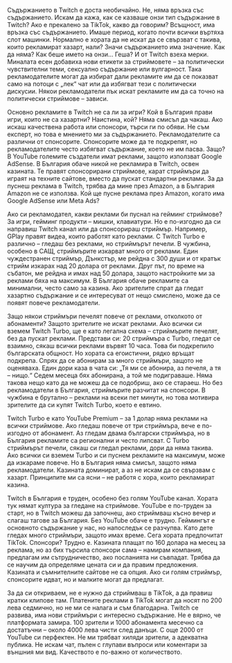   
Съдържанието в Twitch е доста необичайно. Не, няма връзка със съдържанието. Искам да кажа, как се казваше онзи тип съдържание в Twitch? Ако е прекалено за TikTok, какво да говорим? Всъщност, има връзка със съдържанието. Имаше период, когато почти всички въртяха слот машинки. Нормално е хората да не искат да се свързват с такива, които рекламират хазарт, нали? Значи съдържанието има значение. Как да няма? Как беше името на онзи... Геша? И от Twitch взеха мерки. Миналата есен добавиха нови етикети за стриймовете – за политически чувствителни теми, сексуално съдържание или вулгарност. Така рекламодателите могат да избират дали рекламите им да се показват само на потоци с „лек“ чат или да избягват тези с политически дискусии. Някои рекламодатели пък искат рекламите им да са точно на политически стриймове – зависи.

Основно рекламите в Twitch не са ли за игри? Кой в България прави игри, които не са хазартни? Наистина, кой? Няма смисъл да чакаш. Ако искаш качествена работа или спонсори, търси ги по обяви. Не съм експерт, но това е мнението ми за съдържанието. Рекламодателите са различни от спонсорите. Спонсорите може да те подкрепят, но рекламодателите често избягват съдържание, което не им пасва. Защо? В YouTube големите създатели имат реклами, защото използват Google AdSense. В България обаче никой не рекламира в Twitch, освен казината. Те правят спонсорирани стриймове, карат стриймъри да играят на техните сайтове, вместо да пускат стандартни реклами. За да пуснеш реклама в Twitch, трябва да мине през Amazon, а в България Amazon не се използва. Кой ще пусне реклама през Amazon, когато има Google AdSense или Meta Ads?

Ако си рекламодател, какви реклами би пуснал на гейминг стриймове? За игри, гейминг продукти – мишки, клавиатури. Но е по-изгодно да си направиш Twitch канал или да спонсорираш стриймър. Например, GPlay правят видеа, които работят като реклами. С Twitch Turbo е различно – гледаш без реклами, но стриймърът печели. В чужбина, особено в САЩ, стриймърите изкарват много от реклами. Един чуждестранен стриймър, Дънкстър, ме рейдна с 300 души и от кратък стрийм изкарах над 20 долара от реклами. Друг път, по време на събатон, ме рейдна и имах над 50 долара, защото настройките ми за реклами бяха на максимум. В България обаче рекламите са минимални, често само за казина. Ако зрителите спрат да гледат хазартно съдържание и се интересуват от нещо смислено, може да се появят повече рекламодатели.

Защо някои стриймъри печелят повече от реклами, отколкото от абонаменти? Защото зрителите не искат реклами. Ако всички си вземем Twitch Turbo, ще е като легална схема – стриймърите печелят, без да пускат реклами. Представи си: 20 стриймъра с Turbo, гледат се взаимно, сякаш всички реклами вървят 10 часа. Това би подкрепило българската общност. Но хората са егоистични, рядко връщат подкрепа. Спрях да се абонирам за много стриймъри, защото не оценяваха. Един дори каза в чата си: „Тя ми се абонира, аз печеля, а тя – нищо.“ Седем месеца бях абонирана, а той ме подиграваше. Няма такова нещо като да не можеш да се подобриш, ако се стараеш. Но без рекламодатели в България, стриймърите разчитат на спонсори. В чужбина е брутално – реклами на всеки пет минути, но това мотивира зрителите да си купят Twitch Turbo, което е евтино.

Twitch Turbo е като YouTube Premium – за 1 долар няма реклами на всички стриймове. Ако гледаш повече от три стриймъра, вече е по-изгодно от абонамент. Аз гледам двама български стриймъра, но в България рекламите са регионални и често липсват. С Turbo стриймърът печели, сякаш си гледал реклами, дори да няма такива. Ако всички си вземем Turbo и си пуснем рекламите на максимум, може да изкараме повече. Но в България няма смисъл, защото няма рекламодатели. Казината доминират, а аз не искам да се свързвам с хазарт. Принципите ми са ясни – не работя с хора, които рекламират казина.

Twitch в България е труден, особено без голям YouTube канал. Хората тук нямат култура за гледане на стриймове. YouTube е по-труден за старт, но в Twitch можеш да започнеш, ако стриймваш късно вечер и слагаш тагове за България. Без YouTube обаче е трудно. Геймингът е основното съдържание у нас, но напоследък се разчупва. Като дете гледах много стриймъри, защото имах време. Сега хората предпочитат TikTok. Спонсори? Трудно е. Казината плащат по 160 долара на месец за реклама, но аз бих търсила спонсори сама – намирам компания, предлагам им сътрудничество, ако посланията ни съвпадат. Трябва да се научим да определяме цената си и да правим предложения. Казината и съмнителните сайтове не са опция. Ако си голям стриймър, спонсорите идват, но и малките могат да предлагат.

За да си откриваем, не е нужно да стриймваш в TikTok, а да правиш кратки клипове там. Платените реклами в TikTok могат да носят по 200 лева седмично, но не ми се налага и съм благодарна. Twitch се развива, има нови стриймъри с интересно съдържание. Не е вярно, че платформата замира. 100 зрители и 1000 абонамента месечно са достатъчни – около 4000 лева чисти след данъци. С още 2000 от YouTube си перфектен. Не ми трябват хиляди зрители, а адекватна публика. Не искам чат, пълен с глупави въпроси или коментари за външния ми вид. Качеството е по-важно от количеството.

